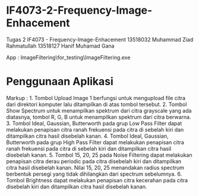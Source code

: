 # IF4073-2-Frequency-Image-Enhacement
Tugas 2 IF4073 - Frequency-Image-Enhacement
13518032 Muhammad Ziad Rahmatullah
13518127 Hanif Muhamad Gana

App : ImageFiltering\for_testing\ImageFiltering.exe

# Penggunaan Aplikasi 
 Markup : 1. Tombol Upload Image 1 berfungsi untuk mengupload file citra dari direktori komputer lalu ditampilkan di atas tombol tersebut.
          2. Tombol Show Spectrum untuk menampilkan spektrum dari citra grayscale yang ada diatasnya, tombol R, G, B untuk menampilkan spektrum dari citra berwarna.
          3. Tombol Ideal, Gaussian, Butterworth pada grup Low Pass Filter dapat melakukan penapisan citra ranah frekuensi  pada citra di sebelah kiri dan ditampilkan citra hasil disebelah kanan.
          4. Tombol Ideal, Gaussian, Butterworth pada grup High Pass Filter dapat melakukan penapisan citra ranah frekuensi  pada citra di sebelah kiri dan ditampilkan citra hasil disebelah kanan.
          5. Tombol 15, 20, 25 pada Noise Filtering dapat melakukan penapisan citra derau periodic pada citra disebelah kiri  dan ditampilkan citra hasil disebelah kanan. Nilai 15, 20, 25 menandakan radius spectrum berbentuk persegi yang tidak dihilangkan dari spectrum sebelumnya.
          6. Tombol Brightness dapat melakukan penapisan citra kecerahan pada citra disebelah kiri dan ditampilkan citra hasil disebelah kanan.
